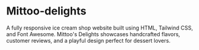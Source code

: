 # Mittoo-delights
A fully responsive ice cream shop website built using HTML, Tailwind CSS, and Font Awesome. Mittoo's Delights showcases handcrafted flavors, customer reviews, and a playful design perfect for dessert lovers.
